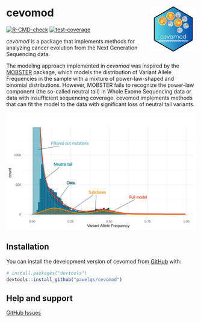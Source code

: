 
<!-- README.md is generated from README.Rmd. Please edit that file -->

# cevomod <img src="man/figures/logo.png" align="right" height="120" />

<!-- badges: start -->
<!--[![Lifecycle: experimental](https://img.shields.io/badge/lifecycle-experimental-orange.svg)](https://lifecycle.r-lib.org/articles/stages.html#experimental) -->

[![R-CMD-check](https://github.com/pawelqs/cevomod/actions/workflows/R-CMD-check.yaml/badge.svg)](https://github.com/pawelqs/cevomod/actions/workflows/R-CMD-check.yaml)
[![test-coverage](https://github.com/pawelqs/cevomod/actions/workflows/test-coverage.yaml/badge.svg)](https://github.com/pawelqs/cevomod/actions/workflows/test-coverage.yaml)
<!-- badges: end -->

*cevomod* is a package that implements methods for analyzing cancer
evolution from the Next Generation Sequencing data.

The modeling approach implemented in *cevomod* was inspired by the
[MOBSTER](https://caravagnalab.github.io/mobster/index.html) package,
which models the distribution of Variant Allele Frequencies in the
sample with a mixture of power-law-shaped and binomial distributions.
However, MOBSTER fails to recognize the power-law component (the
so-called neutral tail) in Whole Exome Sequencing data or data with
insufficient sequencing coverage. cevomod implements methods that can
fit the model to the data with significant loss of neutral tail
variants.

![](man/figures/introduction_figure.svg)

## Installation

You can install the development version of cevomod from
[GitHub](https://github.com/) with:

``` r
# install.packages("devtools")
devtools::install_github("pawelqs/cevomod")
```

## Help and support

[GitHub Issues](https://github.com/pawelqs/cevomod/issues)
